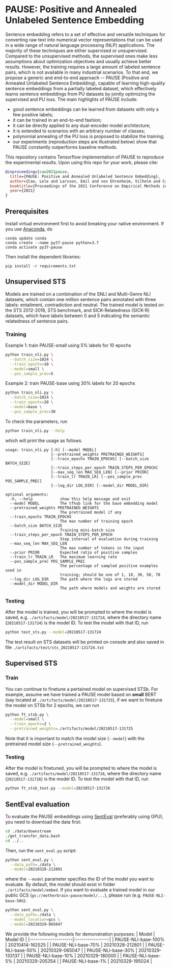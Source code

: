 # PAUSE: Positive and Annealed Unlabeled Sentence Embedding

Sentence embedding refers to a set of effective and versatile techniques for converting raw text into numerical vector representations that can be used in a wide range of natural language processing (NLP) applications. The majority of these techniques are either supervised or unsupervised. Compared to the unsupervised methods, the supervised ones make less assumptions about optimization objectives and usually achieve better results. However, the training requires a large amount of labeled sentence pairs, which is not available in many industrial scenarios. To that end, we propose a generic and end-to-end approach -- PAUSE (Positive and Annealed Unlabeled Sentence Embedding), capable of learning high-quality sentence embeddings from a partially labeled dataset, which effectively learns sentence embeddings from PU datasets by jointly optimizing the supervised and PU loss. The main highlights of PAUSE include:
- good sentence embeddings can be learned from datasets with only a few positive labels;
- it can be trained in an end-to-end fashion;
- it can be directly applied to any dual-encoder model architecture;
- it is extended to scenarios with an arbitrary number of classes;
- polynomial annealing of the PU loss is proposed to stabilize the training;
- our experiments (reproduction steps are illustrated below) show that PAUSE constantly outperforms baseline methods.

This repository contains Tensorflow implementation of PAUSE to reproduce the experimental results. Upon using this repo for your work, please cite:
```bibtex
@inproceedings{cao2021pause,
  title={PAUSE: Positive and Annealed Unlabeled Sentence Embedding},
  author={Cao, Lele and Larsson, Emil and von Ehrenheim, Vilhelm and Cavalcanti Rocha, Dhiana Deva and Martin, Anna and Horn, Sonja},
  booktitle={Proceedings of the 2021 Conference on Empirical Methods in Natural Language Processing (EMNLP)},
  year={2021}
}
```

## Prerequisites
Install virtual environment first to avoid breaking your native environment. 
If you use [Anaconda](https://www.anaconda.com/distribution/), do
```
conda update conda
conda create --name py37-pause python=3.7
conda activate py37-pause
```

Then install the dependent libraries:
```
pip install -r requirements.txt
```

## Unsupervised STS
Models are trained on a combination of the SNLI and Multi-Genre NLI datasets, which contain one million sentence pairs annotated with three labels: entailment, contradiction and neutral. The trained model is tested on the STS 2012-2016, STS benchmark, and SICK-Relatedness (SICK-R) datasets, which have labels between 0 and 5 indicating the semantic relatedness of sentence pairs.

### Training
Example 1: train PAUSE-small using 5% labels for 10 epochs
```bash
python train_nli.py \
  --batch_size=1024 \
  --train_epochs=10 \
  --model=small \
  --pos_sample_prec=5
```
Example 2: train PAUSE-base using 30% labels for 20 epochs
```bash
python train_nli.py \
  --batch_size=1024 \
  --train_epochs=20 \
  --model=base \
  --pos_sample_prec=30
```

To check the parameters, run
```bash
python train_nli.py --help
```
which will print the usage as follows.
```
usage: train_nli.py [-h] [--model MODEL]
                    [--pretrained_weights PRETRAINED_WEIGHTS]
                    [--train_epochs TRAIN_EPOCHS] [--batch_size BATCH_SIZE]
                    [--train_steps_per_epoch TRAIN_STEPS_PER_EPOCH]
                    [--max_seq_len MAX_SEQ_LEN] [--prior PRIOR]
                    [--train_lr TRAIN_LR] [--pos_sample_prec POS_SAMPLE_PREC]
                    [--log_dir LOG_DIR] [--model_dir MODEL_DIR]

optional arguments:
  -h, --help            show this help message and exit
  --model MODEL         The tfhub link for the base embedding model
  --pretrained_weights PRETRAINED_WEIGHTS
                        The pretrained model if any
  --train_epochs TRAIN_EPOCHS
                        The max number of training epoch
  --batch_size BATCH_SIZE
                        Training mini-batch size
  --train_steps_per_epoch TRAIN_STEPS_PER_EPOCH
                        Step interval of evaluation during training
  --max_seq_len MAX_SEQ_LEN
                        The max number of tokens in the input
  --prior PRIOR         Expected ratio of positive samples
  --train_lr TRAIN_LR   The maximum learning rate
  --pos_sample_prec POS_SAMPLE_PREC
                        The percentage of sampled positive examples used in
                        training; should be one of 1, 10, 30, 50, 70
  --log_dir LOG_DIR     The path where the logs are stored
  --model_dir MODEL_DIR
                        The path where models and weights are stored
```

### Testing
After the model is trained, you will be prompted to where the model is saved, e.g. `./artifacts/model/20210517-131724`, where the directory name (`20210517-131724`) is the model ID. To test the model with that ID, run

```bash
python test_sts.py --model=20210517-131724
```

The test result on STS datasets will be printed on console and also saved in file `./artifacts/test/sts_20210517-131724.txt`

## Supervised STS
### Train
You can continue to finetune a pertained model on supervised STSb. For example, assume we have trained a PAUSE model based on **small** BERT (say located at `./artifacts/model/20210517-131725`), if we want to finetune the model on STSb for 2 epochs, we can run

```bash
python ft_stsb.py \
  --model=small \
  --train_epochs=2 \
  --pretrained_weights=./artifacts/model/20210517-131725
```
Note that it is important to match the model size (`--model`) with the pretrained model size (`--pretrained_weights`).

### Testing
After the model is finetuned, you will be prompted to where the model is saved, e.g. `./artifacts/model/20210517-131726`, where the directory name (`20210517-131726`) is the model ID. To test the model with that ID, run

```bash
python ft_stsb_test.py --model=20210517-131726
```

## SentEval evaluation

To evaluate the PAUSE embeddings using [SentEval](https://github.com/facebookresearch/SentEval) (preferably using GPU), you need to download the data first:
```bash
cd ./data/downstream
./get_transfer_data.bash
cd ../..
```
Then, run the `sent_eval.py` script:

```bash
python sent_eval.py \
  --data_path=./data \
  --model=20210328-212801
```
where the `--model` parameter specifies the ID of the model you want to evaluate. By default, the model should exist in folder `./artifacts/model/embed`. If you want to evaluate a trained model in our public GCS (`gs://motherbrain-pause/model/...`), please run (e.g. `PAUSE-NLI-base-50%`):
```bash
python sent_eval.py \
  --data_path=./data \
  --model_location=gcs \
  --model=20210329-065047
```
We provide the following models for demonstration purposes:
|        Model        |      Model ID    |
|---------------------|:----------------:|
| PAUSE-NLI-base-100% |  20210414-162525 |
| PAUSE-NLI-base-70%  |  20210328-212801 |
| PAUSE-NLI-base-50%  |  20210329-065047 |
| PAUSE-NLI-base-30%  |  20210329-133137 |
| PAUSE-NLI-base-10%  |  20210329-180000 |
| PAUSE-NLI-base-5%   |  20210329-205354 |
| PAUSE-NLI-base-1%   |  20210329-195024 |